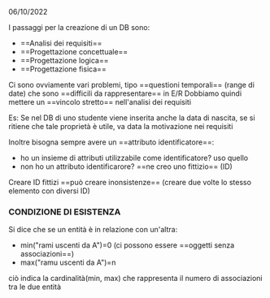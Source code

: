 06/10/2022

I passaggi per la creazione di un DB sono:
- ==Analisi dei requisiti==
- ==Progettazione concettuale==
- ==Progettazione logica==
- ==Progettazione fisica==

Ci sono ovviamente vari problemi, tipo ==questioni temporali== (range di date) che sono ==difficili da rappresentare== in E/R
Dobbiamo quindi mettere un ==vincolo stretto== nell'analisi dei requisiti

Es:
Se nel DB di uno studente viene inserita anche la data di nascita, se si ritiene che tale proprietà è utile, va data la motivazione nei requisiti

Inoltre bisogna sempre avere un ==attributo identificatore==:
- ho un insieme di attributi utilizzabile come identificatore? uso quello
- non ho un attributo identificarore? ==ne creo uno fittizio== (ID)

Creare ID fittizi ==può creare inonsistenze== (creare due volte lo stesso elemento con diversi ID)

### CONDIZIONE DI ESISTENZA
Si dice che se un entità è in relazione con un'altra:
- min("rami uscenti da A")=0 (ci possono essere ==oggetti senza associazioni==)
- max("ramu uscenti da A")=n

ciò indica la cardinalità(min, max) che rappresenta il numero di associazioni tra le due entità